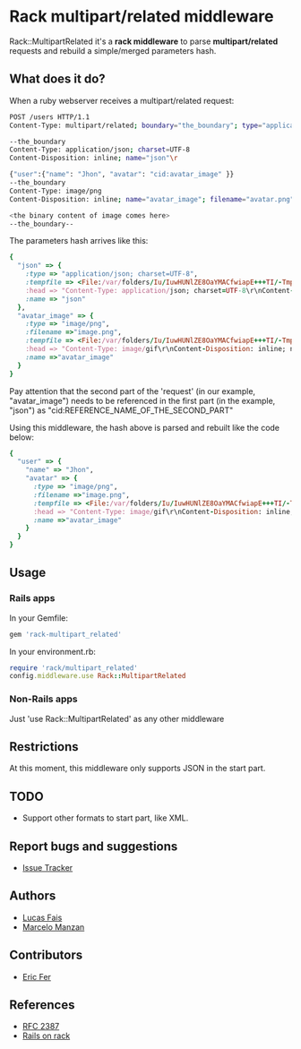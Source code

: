 # Rack multipart/related middleware

Rack::MultipartRelated it's a **rack middleware** to parse **multipart/related** requests and rebuild a simple/merged parameters hash.

## What does it do?

When a ruby webserver receives a multipart/related request:

```bash
POST /users HTTP/1.1
Content-Type: multipart/related; boundary="the_boundary"; type="application/json"; start="json"

--the_boundary
Content-Type: application/json; charset=UTF-8
Content-Disposition: inline; name="json"\r

{"user":{"name": "Jhon", "avatar": "cid:avatar_image" }}
--the_boundary
Content-Type: image/png
Content-Disposition: inline; name="avatar_image"; filename="avatar.png"

<the binary content of image comes here>
--the_boundary--
```

The parameters hash arrives like this:

```ruby
{
  "json" => {
    :type => "application/json; charset=UTF-8", 
    :tempfile => <File:/var/folders/Iu/IuwHUNlZE8OaYMACfwiapE+++TI/-Tmp-/RackMultipart20101217-30578-l17vkd-0>, # The json content
    :head => "Content-Type: application/json; charset=UTF-8\r\nContent-Disposition: inline; name=\"json\"\r\n", 
    :name => "json"
  }, 
  "avatar_image" => {
    :type => "image/png", 
    :filename =>"image.png", 
    :tempfile => <File:/var/folders/Iu/IuwHUNlZE8OaYMACfwiapE+++TI/-Tmp-/RackMultipart20101217-30578-bt18q9-0>, # The binary content of image
    :head => "Content-Type: image/gif\r\nContent-Disposition: inline; name=\"avatar_image\"; filename=\"image.png\"\r\n", 
    :name =>"avatar_image"
  }
}
```

Pay attention that the second part of the 'request' (in our example, "avatar\_image") needs to be referenced in the first part (in the example, "json") as "cid:REFERENCE\_NAME\_OF\_THE\_SECOND\_PART"

Using this middleware, the hash above is parsed and rebuilt like the code below:

```ruby
{
  "user" => {
    "name" => "Jhon", 
    "avatar" => {
      :type => "image/png", 
      :filename =>"image.png", 
      :tempfile => <File:/var/folders/Iu/IuwHUNlZE8OaYMACfwiapE+++TI/-Tmp-/RackMultipart20101217-30578-bt18q9-0>, # The binary content of image
      :head => "Content-Type: image/gif\r\nContent-Disposition: inline; name=\"avatar_image\"; filename=\"image.png\"\r\n", 
      :name =>"avatar_image"
    }
  }
}
```
    
## Usage

### Rails apps

In your Gemfile:

```bash
gem 'rack-multipart_related'
```

In your environment.rb:

```ruby
require 'rack/multipart_related'
config.middleware.use Rack::MultipartRelated
```

### Non-Rails apps

Just 'use Rack::MultipartRelated' as any other middleware
    
## Restrictions

At this moment, this middleware only supports JSON in the start part.

## TODO

 * Support other formats to start part, like XML.
 
## Report bugs and suggestions

  * [Issue Tracker](https://github.com/lucasfais/rack-multipart_related/issues)

## Authors

 * [Lucas Fais](https://github.com/lucasfais)
 * [Marcelo Manzan](https://github.com/kawamanza)
 
## Contributors

 * [Eric Fer](https://github.com/ericfer)

## References

 * [RFC 2387](http://www.faqs.org/rfcs/rfc2387.html)
 * [Rails on rack](http://guides.rubyonrails.org/rails_on_rack.html)
 